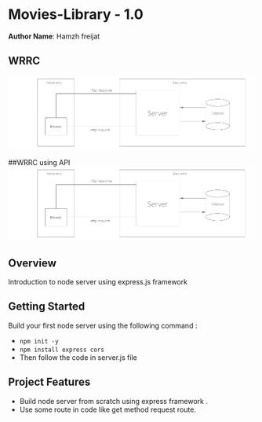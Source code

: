 # Movies-Library - 1.0

**Author Name**: Hamzh freijat

## WRRC 
![Web Request Response cycle](./assets/WRRC.png)

##WRRC using API
![Web Request Response cycle](./assets/WRRC.png)

## Overview
Introduction to node server using express.js framework 
## Getting Started
Build your first node server using the following command : 
- `npm init -y `
- `npm install express cors` 
- Then follow the code in server.js file

## Project Features
- Build node server from scratch using express framework .
- Use some route in code like get method request route. 